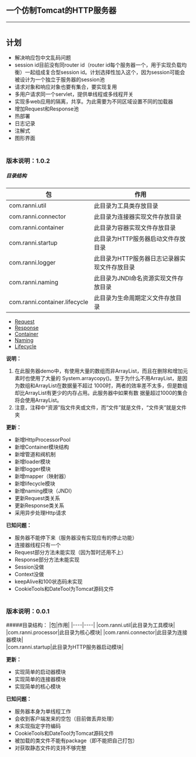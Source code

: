一个仿制Tomcat的HTTP服务器  
---
--- 

#
## 计划
+ 解决响应包中文乱码问题
+ session id目前没有同router id（router id每个服务器一个，用于实现负载均衡）一起组成复合型session id。计划选择性加入这个，因为session可能会被设计为一个独立于服务器的session池
+ 请求对象和响应对象也要有集合，要实现复用
+ 多用户请求同一个servlet，提供单线程或多线程开关
+ 实现多web应用的隔离，共享。为此需要为不同区域设置不同的加载器
+ 增加Request和Response池
+ 热部署
+ 日志记录
+ 注解式
+ 图形界面


#
### 版本说明：1.0.2
##### 目录结构
|包|作用|
|----|----|
|com.ranni.util|此目录为工具类存放目录|
|com.ranni.connector|此目录为连接器实现文件存放目录|  
|com.ranni.container|此目录为容器实现文件存放目录| 
|com.ranni.startup|此目录为HTTP服务器启动文件存放目录| 
|com.ranni.logger|此目录为HTTP服务器日志记录器实现文件存放目录| 
|com.ranni.naming|此目录为JNDI命名资源实现文件存放目录| 
|com.ranni.container.lifecycle|此目录为生命周期定义文件存放目录| 

+ [Request](./src/main/java/com/ranni/connector/http/request/README.md)
+ [Response](./src/main/java/com/ranni/connector/http/response/README.md)
+ [Container](./src/main/java/com/ranni/container/README.md)
+ [Naming](./src/main/java/com/ranni/naming/README.md)
+ [Lifecycle](src/main/java/com/ranni/container/lifecycle/README.md)

**说明：**
1. 在此服务器demo中，有使用大量的数组而非ArrayList，而且在删除和增加元素时也使用了大量的
System.arraycopy()。至于为什么不用ArrayList，是因为数组和ArrayList在数据量不超过
1000时，两者的效率差不太多，但是数组却比ArrayList有更少的内存占用。此服务器中如果有数
据量超过1000的集合将会使用ArrayList。 
1. 注意，注释中“资源”指文件夹或文件，而“文件”就是文件，“文件夹”就是文件夹

**更新：**
- 新增HttpProcessorPool
- 新增Container模块结构
- 新增管道和阀机制
- 新增loader模块
- 新增logger模块
- 新增mapper（映射器）
- 新增lifecycle模块
- 新增naming模块（JNDI）
- 更新Request类关系
- 更新Response类关系
- 采用异步处理Http请求
  
**已知问题：**
- 服务器不能停下来（服务器没有实现应有的停止功能）
- 连接器线程只有一个
- Request部分方法未能实现（因为暂时还用不上）
- Response部分方法未能实现
- Session没做
- Context没做
- keepAlive和100状态码未实现
- CookieTools和DateTool为Tomcat源码文件  

# 
### 版本说明：0.0.1
#####目录结构： 
|包|作用|
|----|----|
|com.ranni.util|此目录为工具模块|
|com.ranni.processor|此目录为核心模块|
|com.ranni.connector|此目录为连接器模块|  
|com.ranni.startup|此目录为HTTP服务器启动模块|  

**更新：**
- 实现简单的启动器模块
- 实现简单的连接器模块
- 实现简单的核心模块

**已知问题：**
- 服务器本身为单线程工作
- 会收到客户端发来的空包（目前做丢弃处理）
- 未实现指定字符编码
- CookieTools和DateTool为Tomcat源码文件
- 被加载的类文件不能有package（即不能把自己打包）
- 对获取静态文件的支持不够完整